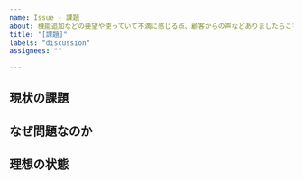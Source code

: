 ```yaml
---
name: Issue - 課題
about: 機能追加などの要望や使っていて不満に感じる点、顧客からの声などありましたらこちらからお願い致します。
title: "[課題]"
labels: "discussion"
assignees: ""

---
```


## 現状の課題


## なぜ問題なのか


## 理想の状態

